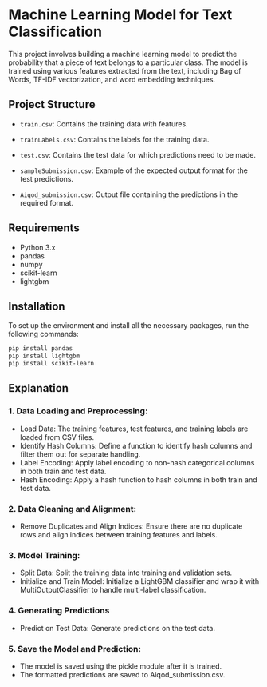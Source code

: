 # Machine Learning Model for Text Classification

This project involves building a machine learning model to predict the probability that a piece of text belongs to a particular class. The model is trained using various features extracted from the text, including Bag of Words, TF-IDF vectorization, and word embedding techniques.

## Project Structure

- `train.csv`: Contains the training data with features.
- `trainLabels.csv`: Contains the labels for the training data.
- `test.csv`: Contains the test data for which predictions need to be made.
- `sampleSubmission.csv`: Example of the expected output format for the test predictions.

- `Aiqod_submission.csv`: Output file containing the predictions in the required format.


## Requirements

- Python 3.x
- pandas
- numpy
- scikit-learn
- lightgbm

## Installation

To set up the environment and install all the necessary packages, run the following commands:

```bash
pip install pandas
pip install lightgbm
pip install scikit-learn 

```

## Explanation 

### 1. Data Loading and Preprocessing:
- Load Data: The training features, test features, and training labels are loaded from CSV files.
- Identify Hash Columns: Define a function to identify hash columns and filter them out for separate handling.
- Label Encoding: Apply label encoding to non-hash categorical columns in both train and test data.
- Hash Encoding: Apply a hash function to hash columns in both train and test data.

### 2. Data Cleaning and Alignment:
- Remove Duplicates and Align Indices: Ensure there are no duplicate rows and align indices between training features and labels.

### 3. Model Training:
- Split Data: Split the training data into training and validation sets.
- Initialize and Train Model: Initialize a LightGBM classifier and wrap it with MultiOutputClassifier to handle multi-label classification.

### 4. Generating Predictions
- Predict on Test Data: Generate predictions on the test data.

### 5. Save the Model and Prediction:
- The model is saved using the pickle module after it is trained.
- The formatted predictions are saved to Aiqod_submission.csv.



